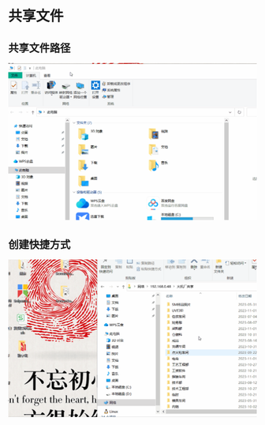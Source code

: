 # 共享文件



## 共享文件路径



![](./imgs/共享(1).gif)





## 创建快捷方式



![](./imgs/共享(2).gif)







 





































































